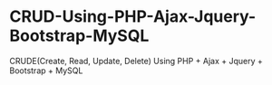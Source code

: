 # CRUD-Using-PHP-Ajax-Jquery-Bootstrap-MySQL
CRUDE(Create, Read, Update, Delete) Using PHP + Ajax + Jquery + Bootstrap + MySQL
